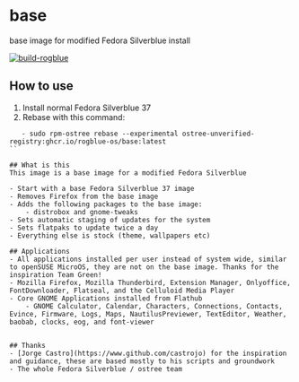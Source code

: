 # base
base image for modified Fedora Silverblue install

[![build-rogblue](https://github.com/rogblue-os/base/actions/workflows/build.yml/badge.svg)](https://github.com/rogblue-os/base/actions/workflows/build.yml)

## How to use

1) Install normal Fedora Silverblue 37
2) Rebase with this command:
```
   - sudo rpm-ostree rebase --experimental ostree-unverified-registry:ghcr.io/rogblue-os/base:latest
``

## What is this
This image is a base image for a modified Fedora Silverblue

- Start with a base Fedora Silverblue 37 image
- Removes Firefox from the base image
- Adds the following packages to the base image:
    - distrobox and gnome-tweaks
- Sets automatic staging of updates for the system
- Sets flatpaks to update twice a day
- Everything else is stock (theme, wallpapers etc)

## Applications
- All applications installed per user instead of system wide, similar to openSUSE MicroOS, they are not on the base image. Thanks for the inspiration Team Green!
- Mozilla Firefox, Mozilla Thunderbird, Extension Manager, Onlyoffice, FontDownloader, Flatseal, and the Celluloid Media Player
- Core GNOME Applications installed from Flathub
    - GNOME Calculator, Calendar, Characters, Connections, Contacts, Evince, Firmware, Logs, Maps, NautilusPreviewer, TextEditor, Weather, baobab, clocks, eog, and font-viewer
    

## Thanks
- [Jorge Castro](https://www.github.com/castrojo) for the inspiration and guidance, these are based mostly to his scripts and groundwork
- The whole Fedora Silverblue / ostree team

